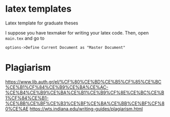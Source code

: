 # latex templates
Latex template for graduate theses 

I suppose you have texmaker for writing your latex code.
Then, open ```main.tex``` and go to

```options->Define Current Document as "Master Document"```

# Plagiarism

https://www.lib.auth.gr/el/%CF%80%CE%BD%CE%B5%CF%85%CE%BC%CE%B1%CF%84%CE%B9%CE%BA%CE%AC-%CE%B4%CE%B9%CE%BA%CE%B1%CE%B9%CF%8E%CE%BC%CE%B1%CF%84%CE%B1-%CE%BB%CE%BF%CE%B3%CE%BF%CE%BA%CE%BB%CE%BF%CF%80%CE%AE
https://wts.indiana.edu/writing-guides/plagiarism.html





